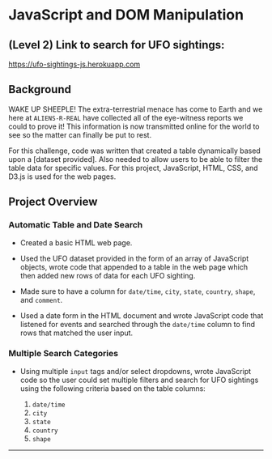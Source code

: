 # JavaScript and DOM Manipulation

## (Level 2) Link to search for UFO sightings:
https://ufo-sightings-js.herokuapp.com

## Background

WAKE UP SHEEPLE! The extra-terrestrial menace has come to Earth and we here at `ALIENS-R-REAL` have collected all of the eye-witness reports we could to prove it! This information is now transmitted online for the world to see so the matter can finally be put to rest.

For this challenge, code was written that created a table dynamically based upon a [dataset provided]. Also needed to allow users to be able to filter the table data for specific values. For this project, JavaScript, HTML, CSS, and D3.js is used for the web pages. 

## Project Overview

### Automatic Table and Date Search

* Created a basic HTML web page.

* Used the UFO dataset provided in the form of an array of JavaScript objects, wrote code that appended to a table in the web page which then added new rows of data for each UFO sighting.

* Made sure to have a column for `date/time`, `city`, `state`, `country`, `shape`, and `comment`.

* Used a date form in the HTML document and wrote JavaScript code that listened for events and searched through the `date/time` column to find rows that matched the user input.

###  Multiple Search Categories

* Using multiple `input` tags and/or select dropdowns, wrote JavaScript code so the user could set multiple filters and search for UFO sightings using the following criteria based on the table columns:

  1. `date/time`
  2. `city`
  3. `state`
  4. `country`
  5. `shape`

- - -

